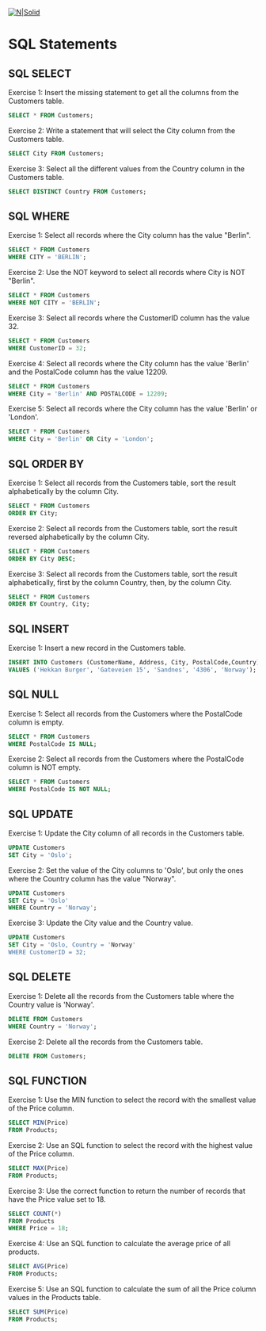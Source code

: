 [![N|Solid](https://upload.wikimedia.org/wikipedia/commons/3/3e/W3Schools_logo.png)](https://www.w3schools.com/sql/default.asp)

# SQL Statements
## SQL SELECT
Exercise 1: Insert the missing statement to get all the columns from the Customers table.

```sql
SELECT * FROM Customers;
```

Exercise 2: Write a statement that will select the City column from the Customers table.

```sql
SELECT City FROM Customers;
```

Exercise 3: Select all the different values from the Country column in the Customers table.

```sql
SELECT DISTINCT Country FROM Customers;
```

## SQL WHERE
Exercise 1: Select all records where the City column has the value "Berlin".

```sql
SELECT * FROM Customers
WHERE CITY = 'BERLIN';
```

Exercise 2: Use the NOT keyword to select all records where City is NOT "Berlin".

```sql
SELECT * FROM Customers 
WHERE NOT CITY = 'BERLIN';
```

Exercise 3: Select all records where the CustomerID column has the value 32.

```sql
SELECT * FROM Customers
WHERE CustomerID = 32;
```

Exercise 4: Select all records where the City column has the value 'Berlin' and the PostalCode column has the value 12209.

```sql
SELECT * FROM Customers
WHERE City = 'Berlin' AND POSTALCODE = 12209;
```

Exercise 5: Select all records where the City column has the value 'Berlin' or 'London'.

```sql
SELECT * FROM Customers
WHERE City = 'Berlin' OR City = 'London';
```

## SQL ORDER BY
Exercise 1: Select all records from the Customers table, sort the result alphabetically by the column City.

```sql
SELECT * FROM Customers
ORDER BY City;
```

Exercise 2: Select all records from the Customers table, sort the result reversed alphabetically by the column City.

```sql
SELECT * FROM Customers
ORDER BY City DESC;
```

Exercise 3: Select all records from the Customers table, sort the result alphabetically, first by the column Country, then, by the column City.

```sql
SELECT * FROM Customers
ORDER BY Country, City;
```

## SQL INSERT
Exercise 1: Insert a new record in the Customers table.

```sql
INSERT INTO Customers (CustomerName, Address, City, PostalCode,Country)
VALUES ('Hekkan Burger', 'Gateveien 15', 'Sandnes', '4306', 'Norway');
```

## SQL NULL
Exercise 1: Select all records from the Customers where the PostalCode column is empty.

```sql
SELECT * FROM Customers
WHERE PostalCode IS NULL;
```

Exercise 2: Select all records from the Customers where the PostalCode column is NOT empty.

```sql
SELECT * FROM Customers
WHERE PostalCode IS NOT NULL;
```

## SQL UPDATE
Exercise 1: Update the City column of all records in the Customers table.

```sql
UPDATE Customers
SET City = 'Oslo';
```

Exercise 2: Set the value of the City columns to 'Oslo', but only the ones where the Country column has the value "Norway".

```sql
UPDATE Customers
SET City = 'Oslo'
WHERE Country = 'Norway';
```

Exercise 3: Update the City value and the Country value.

```sql
UPDATE Customers
SET City = 'Oslo, Country = 'Norway'
WHERE CustomerID = 32;
```

## SQL DELETE
Exercise 1: Delete all the records from the Customers table where the Country value is 'Norway'.

```sql
DELETE FROM Customers
WHERE Country = 'Norway';
```

Exercise 2: Delete all the records from the Customers table.

```sql
DELETE FROM Customers;
```

## SQL FUNCTION
Exercise 1: Use the MIN function to select the record with the smallest value of the Price column.

```sql
SELECT MIN(Price)
FROM Products;
```

Exercise 2: Use an SQL function to select the record with the highest value of the Price column.

```sql
SELECT MAX(Price)
FROM Products;
```

Exercise 3: Use the correct function to return the number of records that have the Price value set to 18.

```sql
SELECT COUNT(*)
FROM Products
WHERE Price = 18;
```

Exercise 4: Use an SQL function to calculate the average price of all products.

```sql
SELECT AVG(Price)
FROM Products;
```

Exercise 5: Use an SQL function to calculate the sum of all the Price column values in the Products table.

```sql
SELECT SUM(Price)
FROM Products;
```
